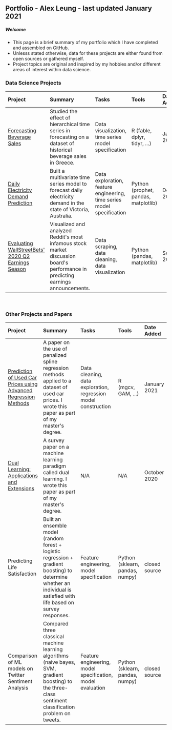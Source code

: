 ## Portfolio - Alex Leung - last updated January 2021
##### Welcome
- This page is a brief summary of my portfolio which I have completed and assembled on GitHub. 
- Unlesss stated otherwise, data for these projects are either found from open sources or gathered myself.
- Project topics are original and inspired by my hobbies and/or different areas of interest within data science. 

### Data Science Projects
|Project|Summary|Tasks|Tools|Date Added|
|:------|:----------|:-------|:-------|:-------|
|<a href="https://github.com/alexcleung/greek-beverages">Forecasting Beverage Sales</a>|Studied the effect of hierarchical time series in forecasting on a dataset of historical beverage sales in Greece. |Data visualization, time series model specification|R (fable, dplyr, tidyr, ...)|January 2021|
|<a href="https://github.com/alexcleung/victoria-electricity">Daily Electricity Demand Prediction</a>|Built a multivariate time series model to forecast daily electricity demand in the state of Victoria, Australia.|Data exploration, feature engineering, time series model specification|Python (prophet, pandas, matplotlib)|December 2020|
|<a href="https://github.com/alexcleung/wsb-q2-2020">Evaluating WallStreetBets' 2020 Q2 Earnings Season</a>|Visualized and analyzed Reddit's most infamous stock market discussion board's performance in predicting earnings announcements.|Data scraping, data cleaning, data visualization|Python (pandas, matplotlib)|September 2020|

&nbsp;

### Other Projects and Papers
|Project|Summary|Tasks|Tools|Date Added|
|:------|:----------|:-------|:-------|:-------|
|<a href="https://github.com/alexcleung/used-car-prices">Prediction of Used Car Prices using Advanced Regression Methods</a>|A paper on the use of penalized spline regression methods applied to a dataset of used car prices. I wrote this paper as part of my master's degree.|Data cleaning, data exploration, regression model construction|R (mgcv, GAM, ...)|January 2021|
|<a href="https://github.com/alexcleung/dual-learning/blob/main/Dual%20Learning%20Applications%20and%20Extensions.pdf">Dual Learning: Applications and Extensions</a>|A survey paper on a machine learning paradigm called dual learning. I wrote this paper as part of my master's degree.|N/A|N/A|October 2020|
|Predicting Life Satisfaction|Built an ensemble model (random forest + logistic regression + gradient boosting) to determine whether an individual is satisfied with life based on survey responses.|Feature engineering, model specification|Python (sklearn, pandas, numpy) |closed source|
|Comparison of ML models on Twitter Sentiment Analysis|Compared three classical machine learning algorithms (naive bayes, SVM, gradient boosting) to the three-class sentiment classification problem on tweets.|Feature engineering, model specification, model evaluation|Python (sklearn, pandas, numpy) |closed source|
